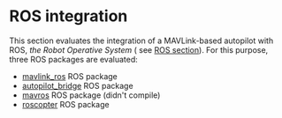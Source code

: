 # ROS integration

This section evaluates the integration of a MAVLink-based autopilot with ROS, *the Robot Operative System* ( see [ROS section](ROS.md)). For this purpose, three ROS packages are evaluated:

- [mavlink_ros](mavlink_ros.md) ROS package
- [autopilot_bridge](autopilot_bridge.md) ROS package
- [mavros](mavros.md) ROS package (didn't compile)
- [roscopter](roscopter.md) ROS package
